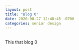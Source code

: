 ```yaml
---
layout: post
title: "Blog 0"
date: 2020-08-27 12:40:45 -0700
categories: senior design
---
```

<html>
<h2 style="background-color:black;color:white">
</h2>
</body>
</html>

This that blog 0  
